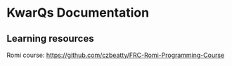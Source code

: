 # KwarQs Documentation

## Learning resources

Romi course: https://github.com/czbeatty/FRC-Romi-Programming-Course
